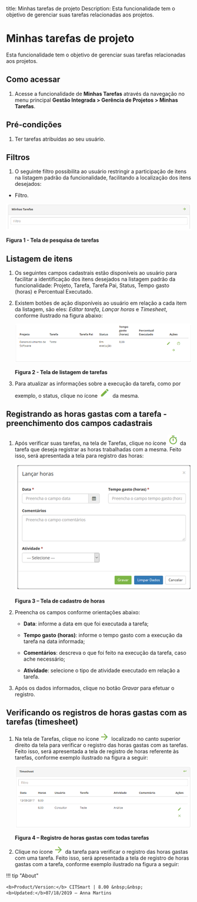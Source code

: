 title: Minhas tarefas de projeto
Description: Esta funcionalidade tem o objetivo de gerenciar suas tarefas
relacionadas aos projetos.

# Minhas tarefas de projeto

Esta funcionalidade tem o objetivo de gerenciar suas tarefas relacionadas aos
projetos.

Como acessar
-----------

1.  Acesse a funcionalidade de **Minhas Tarefas** através da navegação no menu
    principal **Gestão Integrada > Gerência de Projetos > Minhas Tarefas**.

Pré-condições
------------

1.  Ter tarefas atribuídas ao seu usuário.

Filtros
-------

1.  O seguinte filtro possibilita ao usuário restringir a participação de itens
    na listagem padrão da funcionalidade, facilitando a localização dos itens
    desejados:

-   Filtro.

![Criar](images/tasks-1.png)

**Figura 1 - Tela de pesquisa de tarefas**

Listagem de itens
--------------

1.  Os seguintes campos cadastrais estão disponíveis ao usuário para facilitar a
    identificação dos itens desejados na listagem padrão da
    funcionalidade: Projeto, Tarefa, Tarefa Pai, Status, Tempo gasto
    (horas) e Percentual Executado.

2.  Existem botões de ação disponíveis ao usuário em relação a cada item da
    listagem, são eles: *Editar tarefa*, *Lançar horas* e *Timesheet*, conforme
    ilustrado na figura abaixo:

    ![Criar](images/tasks-2.png)
    
    **Figura 2 - Tela de listagem de tarefas**

1.  Para atualizar as informações sobre a execução da tarefa, como por exemplo,
    o status, clique no ícone ![Criar](images/tasks-3.png)  da mesma.

Registrando as horas gastas com a tarefa - preenchimento dos campos cadastrais
-----------------------------------------------------------------------------

1.  Após verificar suas tarefas, na tela de Tarefas, clique no ícone ![Criar](images/tasks-4.png) da tarefa
    que deseja registrar as horas trabalhadas com a mesma. Feito isso, será
    apresentada a tela para registro das horas:

    ![Criar](images/tasks-5.png)
    
    **Figura 3 – Tela de cadastro de horas**

1.  Preencha os campos conforme orientações abaixo:

    -   **Data**: informe a data em que foi executada a tarefa;

    -   **Tempo gasto (horas)**: informe o tempo gasto com a execução da tarefa na
    data informada;

    -   **Comentários**: descreva o que foi feito na execução da tarefa, caso ache
    necessário;

    -   **Atividade**: selecione o tipo de atividade executado em relação a tarefa.

1.  Após os dados informados, clique no botão *Gravar* para efetuar o registro.

Verificando os registros de horas gastas com as tarefas (timesheet)
-----------------------------------------------------------------

1.  Na tela de Tarefas, clique no ícone ![Criar](images/tasks-6.png)  localizado no canto superior direito
    da tela para verificar o registro das horas gastas com as tarefas. Feito
    isso, será apresentada a tela de registro de horas referente às tarefas,
    conforme exemplo ilustrado na figura a seguir:

    ![Criar](images/tasks-7.png)
    
    **Figura 4 – Registro de horas gastas com todas tarefas**

1.  Clique no ícone ![Criar](images/tasks-6.png)  da tarefa para verificar o registro das horas gastas com
    uma tarefa. Feito isso, será apresentada a tela de registro de horas gastas
    com a tarefa, conforme exemplo ilustrado na figura a seguir:


!!! tip "About"

    <b>Product/Version:</b> CITSmart | 8.00 &nbsp;&nbsp;
    <b>Updated:</b>07/18/2019 – Anna Martins
